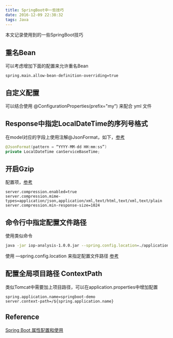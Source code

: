 ```yaml
---
title: SpringBoot中一些技巧
date: 2016-12-09 22:38:32
tags: Java
---
```


本文记录使用到的一些SpringBoot技巧
<!--more-->

## 重名Bean

可以考虑增加下面的配置来允许重名Bean
```
spring.main.allow-bean-definition-overriding=true
```

## 自定义配置
可以结合使用 @ConfigurationProperties(prefix="my”) 来配合 yml 文件

## Response中指定LocalDateTime的序列号格式
在model对应的字段上使用注解@JsonFormat，如下，[参考](http://lewandowski.io/2016/02/formatting-java-time-with-spring-boot-using-json/)
```java
@JsonFormat(pattern = “YYYY-MM-dd HH:mm:ss”)
private LocalDateTime canServiceBaseTime;
```


## 开启Gzip
配置项，[参考](https://www.cnblogs.com/larryzeal/p/7220291.html)
```
server.compression.enabled=true
server.compression.mime-types=application/json,application/xml,text/html,text/xml,text/plain
server.compression.min-response-size=1024
```

## 命令行中指定配置文件路径
使用类似命令
```bash
java -jar iop-analysis-1.0.0.jar --spring.config.location=./application.yml
```
使用 —spring.config.location 来指定配置文件路径 [参考](https://docs.spring.io/spring-boot/docs/current/reference/html/boot-features-external-config.html)

## 配置全局项目路径 ContextPath
类似Tomcat中需要加上项目路径，可以在application.properties中增加配置
```
spring.application.name=springboot-demo
server.context-path=/${spring.application.name}
```

## Reference
[Spring Boot 属性配置和使用](http://blog.csdn.net/isea533/article/details/50281151)
    

